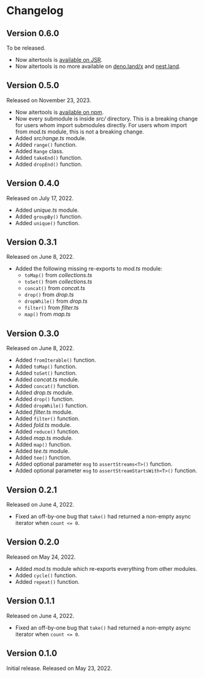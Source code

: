 <!-- deno-fmt-ignore-file -->

Changelog
=========

Version 0.6.0
-------------

To be released.

 -  Now aitertools is [available on JSR].
 -  Now aitertools is no more available on [deno.land/x] and [nest.land].

[available on JSR]: https://jsr.io/@hongminhee/aitertools
[deno.land/x]: https://deno.land/x/aitertools
[nest.land]: https://nest.land/package/aitertools


Version 0.5.0
-------------

Released on November 23, 2023.

 -  Now aitertools is [available on npm].
 -  Now every submodule is inside *src/* directory.  This is a breaking change
    for users whom import submodules directly.  For users whom import from
    *mod.ts* module, this is not a breaking change.
 -  Added *src/range.ts* module.
 -  Added `range()` function.
 -  Added `Range` class.
 -  Added `takeEnd()` function.
 -  Added `dropEnd()` function.

[available on npm]: https://www.npmjs.com/package/aitertools


Version 0.4.0
-------------

Released on July 17, 2022.

 -  Added *unique.ts* module.
 -  Added `groupBy()` function.
 -  Added `unique()` function.


Version 0.3.1
-------------

Released on June 8, 2022.

 -  Added the following missing re-exports to *mod.ts* module:
     -  `toMap()` from *collections.ts*
     -  `toSet()` from *collections.ts*
     -  `concat()` from *concat.ts*
     -  `drop()` from *drop.ts*
     -  `dropWhile()` from *drop.ts*
     -  `filter()` from *filter.ts*
     -  `map()` from *map.ts*


Version 0.3.0
-------------

Released on June 8, 2022.

 -  Added `fromIterable()` function.
 -  Added `toMap()` function.
 -  Added `toSet()` function.
 -  Added *concat.ts* module.
 -  Added `concat()` function.
 -  Added *drop.ts* module.
 -  Added `drop()` function.
 -  Added `dropWhile()` function.
 -  Added *filter.ts* module.
 -  Added `filter()` function.
 -  Added *fold.ts* module.
 -  Added `reduce()` function.
 -  Added *map.ts* module.
 -  Added `map()` function.
 -  Added *tee.ts* module.
 -  Added `tee()` function.
 -  Added optional parameter `msg` to `assertStreams<T>()` function.
 -  Added optional parameter `msg` to `assertStreamStartsWith<T>()` function.


Version 0.2.1
-------------

Released on June 4, 2022.

 -  Fixed an off-by-one bug that `take()` had returned a non-empty async
    iterator when `count <= 0`.


Version 0.2.0
-------------

Released on May 24, 2022.

 -  Added *mod.ts* module which re-exports everything from other modules.
 -  Added `cycle()` function.
 -  Added `repeat()` function.


Version 0.1.1
-------------

Released on June 4, 2022.

 -  Fixed an off-by-one bug that `take()` had returned a non-empty async
    iterator when `count <= 0`.


Version 0.1.0
-------------

Initial release.  Released on May 23, 2022.
